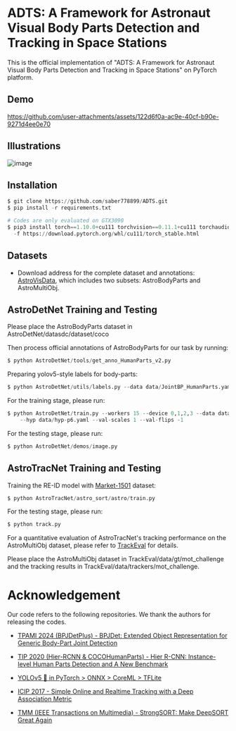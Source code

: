# ADTS: A Framework for Astronaut Visual Body Parts Detection and Tracking in Space Stations

This is the official implementation of "ADTS: A Framework for Astronaut Visual Body Parts Detection and Tracking in Space Stations" on PyTorch platform.

## Demo

https://github.com/user-attachments/assets/122d6f0a-ac9e-40cf-b90e-9271d4ee0e70

## Illustrations

![image](https://github.com/saber778899/ADTS-FRAMEWORK/blob/main/illustration.png)

## Installation

```python
$ git clone https://github.com/saber778899/ADTS.git
$ pip install -r requirements.txt

# Codes are only evaluated on GTX3090
$ pip3 install torch==1.10.0+cu111 torchvision==0.11.1+cu111 torchaudio==0.10.0+cu111 \
  -f https://download.pytorch.org/whl/cu111/torch_stable.html
```

## Datasets

* Download address for the complete dataset and annotations: [AstroVisData](https://drive.google.com/drive/folders/1J6jC7lk71T37W7JEW5QDFIps2e8kAnaL?usp=drive_link),  which includes two subsets: AstroBodyParts and AstroMultiObj.
  
## AstroDetNet Training and Testing

Please place the AstroBodyParts dataset in AstroDetNet/datasdc/dataset/coco

Then process official annotations of AstroBodyParts for our task by running: 

```python
$ python AstroDetNet/tools/get_anno_HumanParts_v2.py
```

Preparing yolov5-style labels for body-parts:

```python
$ python AstroDetNet/utils/labels.py --data data/JointBP_HumanParts.yaml
```

For the training stage, please run:

```python
$ python AstroDetNet/train.py --workers 15 --device 0,1,2,3 --data data/JointBP_HumanParts.yaml \
    --hyp data/hyp-p6.yaml --val-scales 1 --val-flips -1 
```

For the testing stage, please run:

```python
$ python AstroDetNet/demos/image.py
```

## AstroTracNet Training and Testing

Training the RE-ID model with [Market-1501](https://drive.google.com/file/d/0B8-rUzbwVRk0c054eEozWG9COHM/view?resourcekey=0-8nyl7K9_x37HlQm34MmrYQ) dataset:

```python
$ python AstroTracNet/astro_sort/astro/train.py
```

For the testing stage, please run:

```python
$ python track.py
```

For a quantitative evaluation of AstroTracNet's tracking performance on the AstroMultiObj dataset, please refer to [TrackEval](https://github.com/JonathonLuiten/TrackEval) for details.

Please place the AstroMultiObj dataset in TrackEval/data/gt/mot_challenge and the tracking results in TrackEval/data/trackers/mot_challenge.

# Acknowledgement

Our code refers to the following repositories. We thank the authors for releasing the codes.

* [TPAMI 2024 (BPJDetPlus) - BPJDet: Extended Object Representation for Generic Body-Part Joint Detection](https://github.com/hnuzhy/BPJDet/tree/BPJDetPlus?tab=readme-ov-file)

* [TIP 2020 (Hier-RCNN & COCOHumanParts) - Hier R-CNN: Instance-level Human Parts Detection and A New Benchmark](https://github.com/soeaver/Hier-R-CNN)

* [YOLOv5 🚀 in PyTorch > ONNX > CoreML > TFLite](https://github.com/ultralytics/yolov5)

* [ICIP 2017 - Simple Online and Realtime Tracking with a Deep Association Metric](https://github.com/nwojke/deep_sort)

* [TMM (IEEE Transactions on Multimedia) - StrongSORT: Make DeepSORT Great Again](https://github.com/dyhBUPT/StrongSORT?tab=readme-ov-file)
